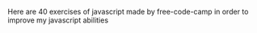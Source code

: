Here are 40 exercises of javascript made by free-code-camp in order to improve my javascript abilities

